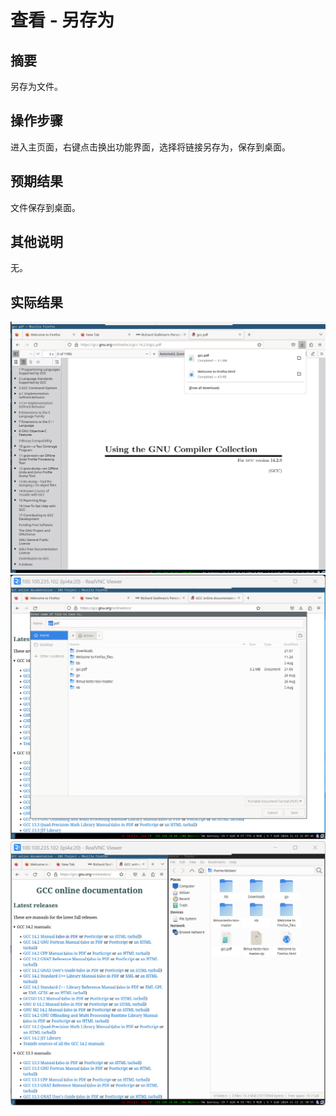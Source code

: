 # 查看 - 另存为

## 摘要

另存为文件。

## 操作步骤

进入主页面，右键点击换出功能界面，选择将链接另存为，保存到桌面。

## 预期结果

文件保存到桌面。

## 其他说明

无。

## 实际结果

![alt text](image.png)
![alt text](image-3.png)
![alt text](image-4.png)
